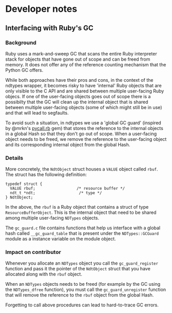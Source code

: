 # Developer notes

## Interfacing with Ruby's GC

### Background

Ruby uses a mark-and-sweep GC that scans the entire Ruby interpreter stack for
objects that have gone out of scope and can be freed from memory. It does not 
offer any of the reference counting mechanism that the Python GC offers. 

While both approaches have their pros and cons, in the context of the ndtypes 
wrapper, it becomes risky to have 'internal' Ruby objects that are only visible
to the C API and are shared between multiple user-facing Ruby objecs. If one of
the user-facing objects goes out of scope there is a possibilty that the GC will
clean up the internal object that is shared between multiple user-facing objects
(some of which might still be in use) and that will lead to segfaults.

To avoid such a situation, in ndtypes we use a 'global GC guard' (inspired by @mrkn's
[pycall.rb](https://github.com/mrkn/pycall.rb) gem) that stores the reference to the internal objects in a global Hash
so that they don't go out of scope. When a user-facing object needs to be freed, we remove
the reference to the user-facing object and its corresponding internal object from the
global Hash.

### Details

More concretely, the `NdtObject` struct houses a `VALUE` object called `rbuf`. The struct
has the following definition:
```
typedef struct {
  VALUE rbuf;                  /* resource buffer */
  ndt_t *ndt;                   /* type */
} NdtObject;
```
In the above, the `rbuf` is a Ruby object that contains a struct of type `ResourceBufferObject`.
This is the internal object that need to be shared among multiple user-facing `NDTypes` objects.

The `gc_guard.c` file contains functions that help us interface with a global hash called
`__gc_guard_table` that is present under the `NDTypes::GCGuard` module as a instance variable 
on the module object.

### Impact on contributor

Whenever you allocate an `NDTypes` object you call the `gc_guard_register` function and pass
it the pointer of the `NdtObject` struct that you have allocated along with the `rbuf` object.

When an `NDTypes` objects needs to be freed (for example by the GC using the `NDTypes_dfree`
function), you must call the `gc_guard_unregister` function that will remove the reference
to the `rbuf` object from the global Hash.

Forgetting to call above procedures can lead to hard-to-trace GC errors.
